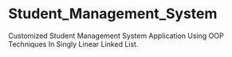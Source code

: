 # Student_Management_System
Customized Student Management System Application Using OOP Techniques In Singly Linear Linked List.

